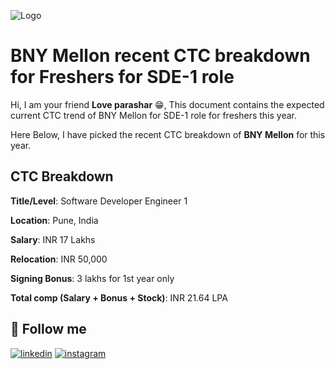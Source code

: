 
![Logo](https://th.bing.com/th/id/R.e6efaebfa32e723512b775719d2bdd2a?rik=rfu7P4W5HBABng&riu=http%3a%2f%2flogonoid.com%2fimages%2fbny-mellon-logo.png&ehk=2Vs%2f9LcsJkOfG7qXQpumf4vaPXpPsqui1NxbtDoFysQ%3d&risl=&pid=ImgRaw&r=0)



# BNY Mellon recent CTC breakdown for Freshers for SDE-1 role

Hi, I am your friend **Love parashar** 😁, This document contains the expected current CTC trend of BNY Mellon for SDE-1 role for freshers this year.

Here Below, I have picked the recent CTC breakdown of **BNY Mellon** for this year.


## CTC Breakdown


**Title/Level**: Software Developer Engineer 1

**Location**: Pune, India

**Salary**: INR 17 Lakhs

**Relocation**: INR 50,000

**Signing Bonus**: 3 lakhs for 1st year only

**Total comp (Salary + Bonus + Stock)**: INR 21.64 LPA


## 🔗 Follow me

[![linkedin](https://img.shields.io/badge/linkedin-0A66C2?style=for-the-badge&logo=linkedin&logoColor=white)](https://www.linkedin.com/in/love-parashar-a69965219/)
[![instagram](https://img.shields.io/badge/instagram-f03c15?style=for-the-badge&logo=instagram&logoColor=white)](https://www.instagram.com/loveparashar5116/)
